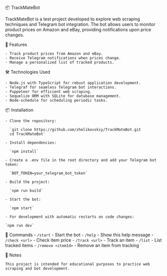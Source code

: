 📦 TrackMateBot

TrackMateBot is a test project developed to explore web scraping techniques and Telegram bot integration. The bot allows users to monitor product prices on Amazon and eBay, providing notifications upon price changes.

🚀 Features
                      
    - Track product prices from Amazon and eBay.
    - Receive Telegram notifications when prices change.
    - Manage a personalized list of tracked products.
    
🛠️ Technologies Used

    - Node.js with TypeScript for robust application development.
    - Telegraf for seamless Telegram bot interactions.
    - Puppeteer for efficient web scraping.
    - Sequelize ORM with SQLite for database management.
    - Node-schedule for scheduling periodic tasks.

📦 Installation

    - Clone the repository:

      `git clone https://github.com/zhelikovskiy/TrackMateBot.git
      cd TrackMateBot`

    - Install dependencies:

      `npm install`

    - Create a .env file in the root directory and add your Telegram bot token:

      `BOT_TOKEN=your_telegram_bot_token`

    - Build the project:

      `npm run build`

    - Start the bot:

      `npm start`

    - For development with automatic restarts on code changes:

    `npm run dev`

🧪 Commands
      - `/start` - Start the bot
      - `/help` - Show this help message
      - `/check <url>` - Check item price
      - `/track <url>` - Track an item
      - `/list` - List tracked items
      - `/remove <itemId>` - Remove an item from tracking

📝 Notes

    This project is intended for educational purposes to practice web scraping and bot development.

